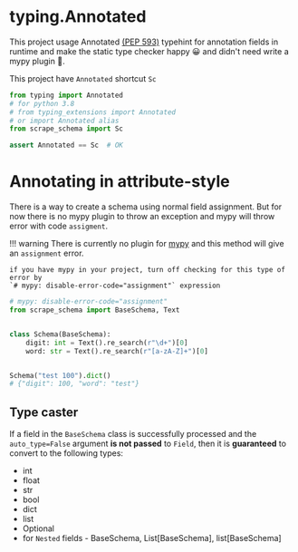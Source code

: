 # typing.Annotated
This project usage Annotated [(PEP 593)](https://docs.python.org/3/library/typing.html#typing.Annotated)
typehint for annotation fields in runtime and make the static type checker happy 😀
and didn't need write a mypy plugin 🤯.

This project have `Annotated` shortcut `Sc`

```python
from typing import Annotated
# for python 3.8
# from typing_extensions import Annotated
# or import Annotated alias
from scrape_schema import Sc

assert Annotated == Sc  # OK
```

# Annotating in attribute-style

There is a way to create a schema using normal field assignment.
But for now there is no mypy plugin to throw an exception and mypy will throw
error with code `assigment`.

!!! warning
    There is currently no plugin for [mypy](https://mypy.readthedocs.io/en/stable/) and this method
    will give an `assignment` error.

    if you have mypy in your project, turn off checking for this type of error by
    `# mypy: disable-error-code="assignment"` expression

```python
# mypy: disable-error-code="assignment"
from scrape_schema import BaseSchema, Text


class Schema(BaseSchema):
    digit: int = Text().re_search(r"\d+")[0]
    word: str = Text().re_search(r"[a-zA-Z]+")[0]


Schema("test 100").dict()
# {"digit": 100, "word": "test"}
```

## Type caster
If a field in the `BaseSchema` class is successfully processed and the `auto_type=False`
argument **is not passed** to `Field`, then it is **guaranteed** to convert to the following types:

- int
- float
- str
- bool
- dict
- list
- Optional
- for `Nested` fields - BaseSchema, List\[BaseSchema\], list\[BaseSchema\]
